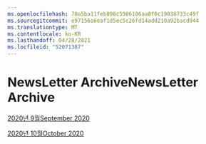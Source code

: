 ```yaml
---
ms.openlocfilehash: 70a5ba11feb898c5906106aa0f0c19038733c49f
ms.sourcegitcommit: e97156a6eaf1d5ec5c26fd14add210a92bacd944
ms.translationtype: MT
ms.contentlocale: ko-KR
ms.lasthandoff: 04/28/2021
ms.locfileid: "52071387"
---
```



# <a name="newsletter-archive"></a><span data-ttu-id="3a418-101">NewsLetter Archive</span><span class="sxs-lookup"><span data-stu-id="3a418-101">NewsLetter Archive</span></span>

[<span data-ttu-id="3a418-102">2020년 9월</span><span class="sxs-lookup"><span data-stu-id="3a418-102">September 2020</span></span>](https://github.com/MicrosoftDocs/OfficeDocs-AppCompliance-pr/blob/master/Apps/docs/September%202020.md)

[<span data-ttu-id="3a418-103">2020년 10월</span><span class="sxs-lookup"><span data-stu-id="3a418-103">October 2020</span></span>](https://github.com/MicrosoftDocs/OfficeDocs-AppCompliance-pr/blob/master/Apps/docs/October%202020.md)
